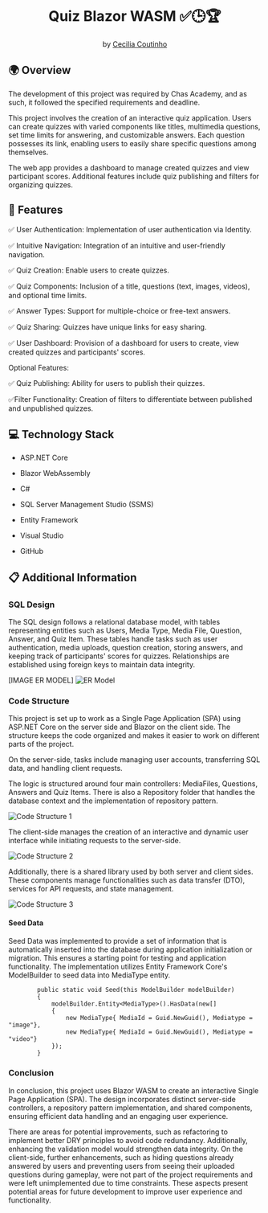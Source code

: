 ﻿<h1 align="center">Quiz Blazor WASM ✅🕒🏆 </h1>

<p align = center>
by <a href="https://github.com/Cecilia-Coutinho">Cecilia Coutinho</a>
</p>

## 🌍 Overview

The development of this project was required by Chas Academy, and as such, it followed the specified requirements and deadline. 

This project involves the creation of an interactive quiz application. Users can create quizzes with varied components like titles, multimedia questions, set time limits for answering, and customizable answers. Each question possesses its link, enabling users to easily share specific questions among themselves.

The web app provides a dashboard to manage created quizzes and view participant scores. Additional features include quiz publishing and filters for organizing quizzes.

## 🚀 Features

✅ User Authentication: Implementation of user authentication via Identity.

✅ Intuitive Navigation: Integration of an intuitive and user-friendly navigation.

✅ Quiz Creation: Enable users to create quizzes.

✅ Quiz Components: Inclusion of a title, questions (text, images, videos), and optional time limits.

✅ Answer Types: Support for multiple-choice or free-text answers.

✅ Quiz Sharing: Quizzes have unique links for easy sharing.

✅ User Dashboard: Provision of a dashboard for users to create, view created quizzes and participants' scores.

Optional Features:

✅ Quiz Publishing: Ability for users to publish their quizzes.

✅Filter Functionality: Creation of filters to differentiate between published and unpublished quizzes.

## 💻 Technology Stack

* ASP.NET Core

* Blazor WebAssembly

* C#

* SQL Server Management Studio (SSMS)

* Entity Framework

* Visual Studio

* GitHub


## 📋 Additional Information

### SQL Design

The SQL design follows a relational database model, with tables representing entities such as Users, Media Type, Media File, Question, Answer, and Quiz Item. These tables handle tasks such as user authentication, media uploads, question creation, storing answers, and keeping track of participants' scores for quizzes. Relationships are established using foreign keys to maintain data integrity.

[IMAGE ER MODEL]
![ER Model](/BlazorQuizWASM.Client/wwwroot/images/image.jpg)


### Code Structure

This project is set up to work as a Single Page Application (SPA) using ASP.NET Core on the server side and Blazor on the client side. The structure keeps the code organized and makes it easier to work on different parts of the project.

On the server-side, tasks include managing user accounts, transferring SQL data, and handling client requests.

The logic is structured around four main controllers: MediaFiles, Questions, Answers and Quiz Items. There is also a Repository folder that handles the database context and the implementation of repository pattern.

![Code Structure 1](/BlazorQuizWASM.Client/wwwroot/images/code-structure_server-side.PNG)

The client-side manages the creation of an interactive and dynamic user interface while initiating requests to the server-side.

![Code Structure 2](/BlazorQuizWASM.Client/wwwroot/images/code-structure_client-side.PNG)

Additionally, there is a shared library used by both server and client sides. These components manage functionalities such as data transfer (DTO), services for API requests, and state management.

![Code Structure 3](/BlazorQuizWASM.Client/wwwroot/images/code-structure_shared.PNG)


#### Seed Data

Seed Data was implemented to provide a set of information that is automatically inserted into the database during application initialization or migration. This ensures a starting point for testing and application functionality. The implementation utilizes Entity Framework Core's ModelBuilder to seed data into MediaType entity.

```
        public static void Seed(this ModelBuilder modelBuilder)
        {
            modelBuilder.Entity<MediaType>().HasData(new[]
            {
                new MediaType{ MediaId = Guid.NewGuid(), Mediatype = "image"},
                new MediaType{ MediaId = Guid.NewGuid(), Mediatype = "video"}
            });
        }
```

### Conclusion

In conclusion, this project uses Blazor WASM to create an interactive Single Page Application (SPA). The design incorporates distinct server-side controllers, a repository pattern implementation, and shared components, ensuring efficient data handling and an engaging user experience.

 There are areas for potential improvements, such as refactoring to implement better DRY principles to avoid code redundancy. Additionally, enhancing the validation model would strengthen data integrity. On the client-side, further enhancements, such as hiding questions already answered by users and preventing users from seeing their uploaded questions during gameplay, were not part of the project requirements and were left unimplemented due to time constraints. These aspects present potential areas for future development to improve user experience and functionality.

